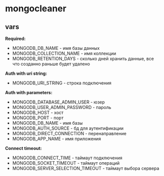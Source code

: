 # mongocleaner

## vars
**Required:**
- MONGODB_DB_NAME - имя базы данных
- MONGODB_COLLECTION_NAME - имя коллекции 
- MONGODB_RETENTION_DAYS - сколько дней хранить данные, все что созданно раньше будет удалено

**Auth with uri string:**
- MONGODB_URI_STRING - строка подключения

**Auth with parameters:**
- MONGODB_DATABASE_ADMIN_USER - юзер
- MONGODB_USER_ADMIN_PASSWORD - пароль
- MONGODB_HOST - хост
- MONGODB_PORT - порт
- MONGODB_DB_NAME - имя базы
- MONGODB_AUTH_SOURCE - бд для аутентификации
- MONGODB_DIRECT_CONNECTION - перенаправление
- MONGODB_APP_NAME - имя приложения

**Connect timeout:**
- MONGODB_CONNECT_TIME - таймаут подключения
- MONGODB_SOCKET_TIMEOUT - таймаут операций
- MONGODB_SERVER_SELECTION_TIMEOUT - таймаут выбора сервера